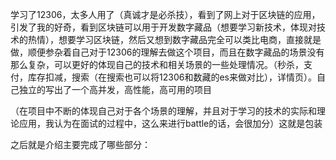 学习了12306，太多人用了（真诚才是必杀技），看到了网上对于区块链的应用，引发了我的好奇，看到区块链可以用于开发数字藏品（想要学习新技术，体现对技术的热情），想要学习区块链，然后又想到数字藏品完全可以类比电商，直接就是做，顺便参杂着自己对于12306的理解去做这个项目，而且在数字藏品的场景没有那么复杂，可以更好的体现自己的技术和相关场景的一些处理情况。（秒杀，支付，库存扣减，搜索（在搜索也可以将12306和数藏的es来做对比），详情页）。自己独立的写出了一个高并发，高性能，高可用的项目

（在项目中不断的体现自己对于各个场景的理解，并且对于学习的技术的实际和理论应用，我认为在面试的过程中，这么来进行battle的话，会很加分）这就是包装





之后就是介绍主要完成了哪些部分：


